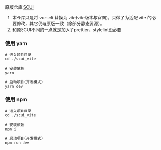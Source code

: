 原版仓库 [SCUI](https://gitee.com/lolicode/scui)

1. 本仓库只是将 vue-cli 替换为 vite(vite版本与官网)，只做了为适配 vite 的必要修改，其它仍与原版一致（除部分静态资源）。
2. 和原SCUI不同的一点就是加入了prettier，stylelint没必要

### 使用 yarn

```
# 进入项目目录
cd ./scui_vite

# 安装依赖
yarn

# 启动项目(开发模式)
yarn dev
```

### 使用 npm

```
# 进入项目目录
cd ./scui_vite

# 安装依赖
npm i

# 启动项目(开发模式)
npm run dev
```